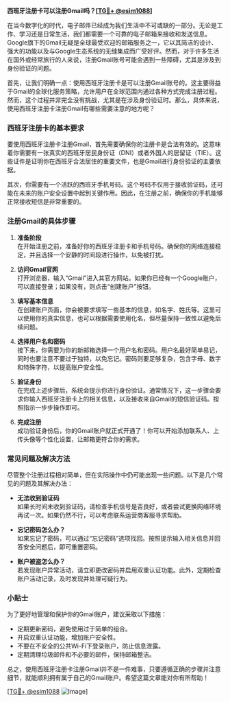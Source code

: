 **西班牙注册卡可以注册Gmail吗？[[TG💪+ @esim1088](https://t.me/s/esim1088)]**

在当今数字化的时代，电子邮件已经成为我们生活中不可或缺的一部分。无论是工作、学习还是日常生活，我们都需要一个可靠的电子邮箱来接收和发送信息。Google旗下的Gmail无疑是全球最受欢迎的邮箱服务之一，它以其简洁的设计、强大的功能以及与Google生态系统的无缝集成而广受好评。然而，对于许多生活在国外或经常旅行的人来说，注册Gmail账号可能会遇到一些障碍，尤其是涉及到身份验证的问题。

首先，让我们明确一点：使用西班牙注册卡是可以注册Gmail账号的。这主要得益于Gmail的全球化服务策略，允许用户在全球范围内通过各种方式完成注册过程。然而，这个过程并非完全没有挑战，尤其是在涉及身份验证时。那么，具体来说，使用西班牙注册卡注册Gmail有哪些需要注意的地方呢？

### 西班牙注册卡的基本要求

要使用西班牙注册卡注册Gmail，首先需要确保你的注册卡是合法有效的。这意味着你需要有一张真实的西班牙居民身份证（DNI）或者外国人的居留证（TIE）。这些证件是证明你在西班牙合法居住的重要文件，也是Gmail进行身份验证的主要依据。

其次，你需要有一个活跃的西班牙手机号码。这个号码不仅用于接收验证码，还可能在未来的账户安全设置中起到关键作用。因此，在注册之前，确保你的手机能够正常接收短信是非常重要的。

### 注册Gmail的具体步骤

1. **准备阶段**  
   在开始注册之前，准备好你的西班牙注册卡和手机号码。确保你的网络连接稳定，并且选择一个安静的时间段进行操作，以免被打扰。

2. **访问Gmail官网**  
   打开浏览器，输入“Gmail”进入其官方网站。如果你已经有一个Google账户，可以直接登录；如果没有，则点击“创建账户”按钮。

3. **填写基本信息**  
   在创建账户页面，你会被要求填写一些基本的信息，如名字、姓氏等。这里可以使用你的真实信息，也可以根据需要使用化名，但尽量保持一致性以避免后续问题。

4. **选择用户名和密码**  
   接下来，你需要为你的新邮箱选择一个用户名和密码。用户名最好简单易记，同时也要注意不要过于独特，以免忘记。密码则要足够复杂，包含字母、数字和特殊字符，以提高账户安全性。

5. **验证身份**  
   在完成上述步骤后，系统会提示你进行身份验证。通常情况下，这一步骤会要求你输入西班牙注册卡上的相关信息，以及接收来自Gmail的短信验证码。按照指示一步步操作即可。

6. **完成注册**  
   成功验证身份后，你的Gmail账户就正式开通了！你可以开始添加联系人、上传头像等个性化设置，让邮箱更符合你的需求。

### 常见问题及解决方法

尽管整个注册过程相对简单，但在实际操作中仍可能出现一些问题。以下是几个常见的问题及其解决办法：

- **无法收到验证码**  
  如果长时间未收到验证码，请检查手机信号是否良好，或者尝试更换网络环境再试一次。如果仍然不行，可以考虑联系运营商客服寻求帮助。

- **忘记密码怎么办？**  
  如果忘记了密码，可以通过“忘记密码”选项找回。按照提示输入相关信息并回答安全问题后，即可重置密码。

- **账户被盗怎么办？**  
  若发现账户异常活动，请立即更改密码并启用双重认证功能。此外，定期检查账户活动记录，及时发现并处理可疑行为。

### 小贴士

为了更好地管理和保护你的Gmail账户，建议采取以下措施：

- 定期更新密码，避免使用过于简单的组合。
- 开启双重认证功能，增加账户安全性。
- 不要在不安全的公共Wi-Fi下登录账户，防止信息泄露。
- 定期清理垃圾邮件和不必要的邮件，保持邮箱整洁。

总之，使用西班牙注册卡注册Gmail并不是一件难事，只要遵循正确的步骤并注意细节，就能顺利拥有属于自己的Gmail账户。希望这篇文章能对你有所帮助！

[[TG💪+ @esim1088](https://t.me/s/esim1088) ![Image](https://i.postimg.cc/4NQfJmqS/Snipaste-2025-05-13-00-14-12.png)]